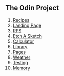 ## The Odin Project

1. <a href="./recipes">Recipes<a>
2. <a href="./landing-page">Landing Page<a>
3. <a href="./r-p-s">RPS<a>
4. <a href="./etch-a-sketch">Etch A Sketch<a>
5. <a href="./calculator">Calculator<a>
6. <a href="./library">Library<a>
7. <a href="./pages">Pages<a>
8. <a href="./weather">Weather<a>
9. <a href="./testing">Testing<a>
10. <a href="./memory">Memory<a>
